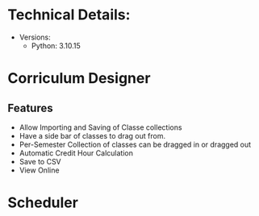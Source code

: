 # Technical Details:
* Versions:
    - Python: 3.10.15

# Corriculum Designer
## Features
* Allow Importing and Saving of Classe collections
* Have a side bar of classes to drag out from.
* Per-Semester Collection of classes can be dragged in or dragged out
* Automatic Credit Hour Calculation
* Save to CSV
* View Online

# Scheduler
